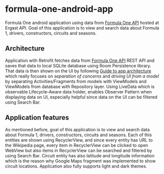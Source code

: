 # formula-one-android-app

Formula One android application using data from [Formula One API](https://documenter.getpostman.com/view/11586746/SztEa7bL#intro) hosted at Ergast API. Goal of this application is to
view and search data about Formula 1, drivers, constructors, circuits and seasons.

## Architecture

Application with Retrofit fetches data from [Formula One API](https://documenter.getpostman.com/view/11586746/SztEa7bL#intro) REST API and saves that data to local SQLite database using Room Persistence library.
That data is then shown on the UI by following [Guide to app architecture](https://developer.android.com/jetpack/guide) which really focuses on _separation of concerns_ and _driving UI from a model_ by
separating Activities/Fragments from models with ViewModels and ViewModels from database with Repository layer.
Using LiveData which is observable Lifecycle-Aware data holder, enables Observer Pattern when displaying data on UI, especially helpful since data on the UI can be filtered using Search Bar.

## Application features

As mentioned before, goal of this application is to view and search data about Formula 1, drivers, constructors, circuits and seasons. Each of this entities are shown using RecyclerView, and since
every entity has URL to the Wikipedia page, every item in RecyclerView can be clicked to open WebView but also items in RecyclerView can be searched and filtered by using Search Bar.
Circuit entity has also latitude and longitude information which is the reason why Google Maps fragment was implemented to show circuit locations. Application also fully supports light and dark themes.

